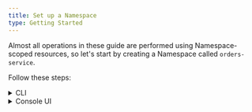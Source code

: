 ```yaml
---
title: Set up a Namespace
type: Getting Started
---
```


Almost all operations in these guide are performed using Namespace-scoped resources, so let's start by creating a Namespace called `orders-service`.

Follow these steps:

<div tabs name="setup-namespace" group="setup-namespace">
  <details>
  <summary label="cli">
  CLI
  </summary>

1. Create the Namespace:

   ```bash
   kubectl create ns orders-service
   ```

2. Check if the Namespace was set up successfully. The Namespace status phase should state `Active`:

   ```bash
   kubectl get ns orders-service -o=jsonpath="{.status.phase}"
   ```

  </details>
  <details>
  <summary label="console-ui">
  Console UI
  </summary>

1. [Log into](https://kyma-project.io/docs/1.12/root/kyma#installation-install-kyma-on-a-cluster-access-the-cluster) the Kyma Console UI.

2. After logging, select **Add new namespace** in the **Namespaces** view.

3. Enter `orders-service` in the **Name** field.

4. Select **Create** to confirm changes.

   You will be redirected to the `orders-service` Namespace view.

  </details>
</div>
